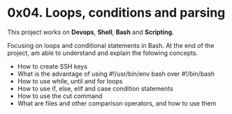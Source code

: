 # 0x04. Loops, conditions and parsing

This project works on **Devops**, **Shell**, **Bash** and **Scripting**.

Focusing on loops and conditional statements in Bash.
At the end of the project, am able to understand and explain the folowing concepts.

- How to create SSH keys
- What is the advantage of using #!/usr/bin/env bash over #!/bin/bash
- How to use while, until and for loops
- How to use if, else, elif and case condition statements
- How to use the cut command
- What are files and other comparison operators, and how to use them
